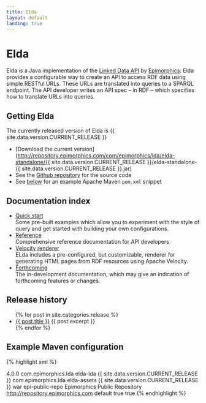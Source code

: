```yaml
---
title: Elda
layout: default
landing: true
---
```


# Elda

Elda is a Java implementation of the [Linked Data
API](http://code.google.com/p/linked-data-api/) by 
[Epimorphics](http://epimorphics.com). Elda provides a
configurable way to create an API to access RDF data using simple RESTful 
URLs. These URLs are
translated into queries to a SPARQL endpoint. The API developer
writes an API spec &ndash; in RDF &ndash; which specifies how to
translate URLs into queries.

## Getting Elda

The currently released version of Elda is {{ site.data.version.CURRENT_RELEASE }}

* [Download the current version](http://repository.epimorphics.com/com/epimorphics/lda/elda-standalone/{{ site.data.version.CURRENT_RELEASE }}/elda-standalone-{{ site.data.version.CURRENT_RELEASE }}.jar)
* See the [Github repository](https://github.com/epimorphics/elda) for the source code
* See [below](#maven-example) for an example Apache Maven `pom.xml` snippet

## Documentation index

* [Quick start](current/quickstart.html)<br />
  Some
  pre-built examples which allow you to experiment with 
  the style of query and get started with building your 
  own configurations.
* [Reference](current/reference.html)<br />
  Comprehensive reference documentation for API developers
* [Velocity renderer](current/velocity.html)<br />
  ELda includes a pre-configured, but customizable, renderer
  for generating HTML pages from RDF resources using Apache Velocity.
* [Forthcoming]()<br />
  The in-development documentation, which may give an indication
  of forthcoming features or changes.

## Release history

<ul>
  {% for post in site.categories.release %}
    <li>
      <a href="{{ post.url }}">{{ post.title }}</a>
      {{ post.excerpt }}
    </li>
  {% endfor %}
</ul>

## Example Maven configuration

<div id="maven-example"></div>

{% highlight xml %}
  <?xml version="1.0" encoding="UTF-8"?>
  <project xmlns="http://maven.apache.org/POM/4.0.0" xmlns:xsi="http://www.w3.org/2001/XMLSchema-instance"
    xsi:schemaLocation="http://maven.apache.org/POM/4.0.0 http://maven.apache.org/maven-v4_0_0.xsd">
    <modelVersion>4.0.0</modelVersion>
    <build>
    </build>
    <dependencies>
      <dependency>
        <groupId>com.epimorphics.lda</groupId>
        <artifactId>elda-lda</artifactId>
        <version>{{ site.data.version.CURRENT_RELEASE }}</version>
      </dependency>
      <dependency>
        <groupId>com.epimorphics.lda</groupId>
        <artifactId>elda-assets</artifactId>
        <version>{{ site.data.version.CURRENT_RELEASE }}</version>
        <type>war</type>
      </dependency>
    </dependencies>
    <repositories>
      <repository>
        <id>epi-public-repo</id>
        <name>Epimorphics Public Repository</name>
        <url>http://repository.epimorphics.com</url>
        <layout>default</layout>
        <releases>
          <enabled>true</enabled>
        </releases>
        <snapshots>
          <enabled>true</enabled>
        </snapshots>
      </repository>
    </repositories>
  </project>
{% endhighlight %}
